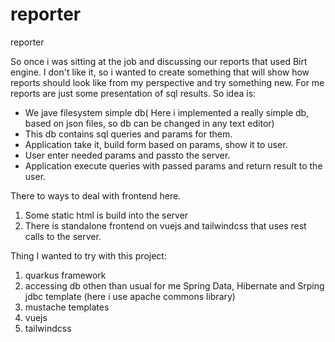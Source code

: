 # reporter
reporter

So once i was sitting at the job and discussing our reports that used Birt engine. I don't like it,
so i wanted to create something that will show how reports should look like from my perspective and try something new.
For me reports are just some presentation of sql results. 
So idea is:
- We jave filesystem simple db( Here i implemented a really simple db, based on json files,
so db can be changed in any text editor)
- This db contains sql queries and params for them.
- Application take it, build form based on params, show it to user. 
- User enter needed params and passto the server.
- Application execute queries with passed params and return result to the user.

There to ways to deal with frontend here. 
1. Some static html is build into the server
2. There is standalone frontend on vuejs and tailwindcss that uses rest calls to the server.

Thing I wanted to try with this project:

1. quarkus framework
2. accessing db othen than usual for me Spring Data, Hibernate and Srping jdbc template (here i use apache commons library)
3. mustache templates
4. vuejs
5. tailwindcss
